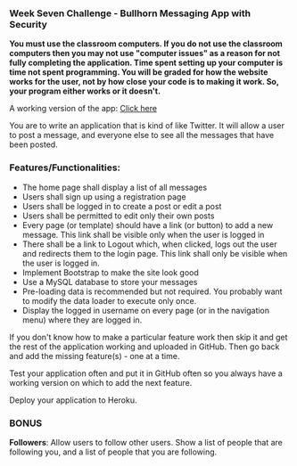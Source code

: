 ### Week Seven Challenge - Bullhorn Messaging App with Security

**You must use the classroom computers. If you do not use the classroom computers then you may not use "computer issues"
as a reason for not fully completing the application. Time spent setting up your computer is time not spent programming.
You will be graded for how the website works for the user, not by how close your code is to making it work. So, your
program either works or it doesn't.**

A working version of the app: [Click here](https://shielded-brushlands-23516.herokuapp.com/)

You are to write an application that is kind of like Twitter. It will allow a user to post a message, and everyone else
to see all the messages that have been posted.

### Features/Functionalities:

* The home page shall display a list of all messages
* Users shall sign up using a registration page
* Users shall be logged in to create a post or edit a post
* Users shall be permitted to edit only their own posts
* Every page (or template) should have a link (or button) to add a new message. This link shall be visible only when the
  user is logged in
* There shall be a link to Logout which, when clicked, logs out the user and redirects them to the login page. This link
  shall only be visible when the user is logged in.
* Implement Bootstrap to make the site look good
* Use a MySQL database to store your messages
* Pre-loading data is recommended but not required. You probably want to modify the data loader to execute only once.
* Display the logged in username on every page (or in the navigation menu) where they are logged in.

If you don't know how to make a particular feature work then skip it and get the rest of the application working and
uploaded in GitHub. Then go back and add the missing feature(s) - one at a time.

Test your application often and put it in GitHub often so you always have a working version on which to add the next
feature.

Deploy your application to Heroku.

### BONUS

**Followers**: Allow users to follow other users. Show a list of people that are following you, and a list of people
that you are following.